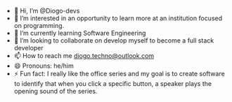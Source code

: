 - 👋 Hi, I’m @Diogo-devs
- 👀 I’m interested in an opportunity to learn more at an institution focused on programming.
- 🌱 I’m currently learning Software Engineering
- 💞️ I’m looking to collaborate on develop myself to become a full stack developer
- 📫 How to reach me diogo.techno@outlook.com
- 😄 Pronouns: he/him
- ⚡ Fun fact: I really like the office series and my goal is to create software to identify that when you click a specific button, a speaker plays the opening sound of the series.

<!---
Diogo-devs/Diogo-devs is a ✨ special ✨ repository because its `README.md` (this file) appears on your GitHub profile.
You can click the Preview link to take a look at your changes.
--->
